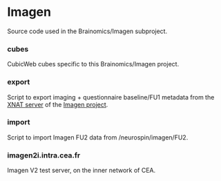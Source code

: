 # Imagen

Source code used in the Brainomics/Imagen subproject.

### cubes
CubicWeb cubes specific to this Brainomics/Imagen project.

### export
Script to export imaging + questionnaire baseline/FU1 metadata from the [XNAT server](https://imagen.cea.fr/) of the [Imagen project](http://www.imagen-europe.com/).

### import
Script to import Imagen FU2 data from /neurospin/imagen/FU2.

### imagen2i.intra.cea.fr
Imagen V2 test server, on the inner network of CEA.
